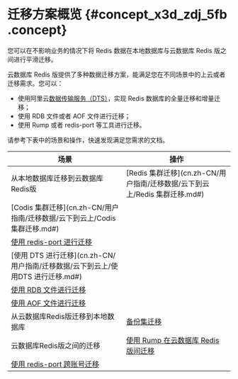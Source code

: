 # 迁移方案概览 {#concept_x3d_zdj_5fb .concept}

您可以在不影响业务的情况下将 Redis 数据在本地数据库与云数据库 Redis 版之间进行平滑迁移。

云数据库 Redis 版提供了多种数据迁移方案，能满足您在不同场景中的上云或者迁移需求。您可以：

-   使用阿里云[数据传输服务（DTS）](https://help.aliyun.com/document_detail/26592.html)，实现 Redis 数据库的全量迁移和增量迁移；
-   使用 RDB 文件或者 AOF 文件进行迁移；
-   使用 Rump 或者 redis-port 等工具进行迁移。

请参考下表中的场景和操作，快速发现满足您需求的文档。

|场景|操作|
|--|--|
|从本地数据库迁移到云数据库Redis版|[Redis 集群迁移](cn.zh-CN/用户指南/迁移数据/云下到云上/Redis 集群迁移.md#)|
|[Codis 集群迁移](cn.zh-CN/用户指南/迁移数据/云下到云上/Codis 集群迁移.md#)|
|[使用 redis-port 进行迁移](cn.zh-CN/用户指南/迁移数据/云下到云上/使用redis-port进行迁移.md#)|
|[使用 DTS 进行迁移](cn.zh-CN/用户指南/迁移数据/云下到云上/使用DTS 进行迁移.md#)|
|[使用 RDB 文件进行迁移](cn.zh-CN/用户指南/迁移数据/云下到云上/使用RDB文件进行迁移.md#)|
|[使用 AOF 文件进行迁移](cn.zh-CN/用户指南/迁移数据/云下到云上/使用AOF文件进行迁移.md#)|
|从云数据库Redis版迁移到本地数据库|[备份集迁移](cn.zh-CN/用户指南/迁移数据/云上到云下/备份集迁移.md#)|
|云数据库Redis版之间的迁移|[使用 Rump 在云数据库 Redis 版间迁移](cn.zh-CN/用户指南/迁移数据/云数据库Redis版之间迁移/使用Rump在云数据库Redis版间迁移.md#)|
|[使用 redis-port 跨账号迁移](cn.zh-CN/用户指南/迁移数据/云数据库Redis版之间迁移/使用redis-port跨账号迁移.md#)|

